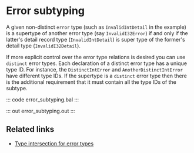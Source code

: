 # Error subtyping

A given non-distinct `error` type (such as `InvalidIntDetail` in the example) is a supertype of another error type (say `InvalidI32Error`) if and only if the latter's detail record type (`InvalidIntDetail`) is super type of the former's detail type (`InvalidI32Detail`). 

If more explicit control over the error type relations is desired you can use `distinct` error types. Each declaration of a distinct error type has a unique type ID. For instance, the `DistinctIntError` and `AnotherDistinctIntError` have different type IDs. If the supertype is a `distinct` error type then there is the additional requirement that it must contain all the type IDs of the subtype.

::: code error_subtyping.bal :::

::: out error_subtyping.out :::

## Related links
- [Type intersection for error types](https://ballerina.io/learn/by-example/error-type-intersection/)
